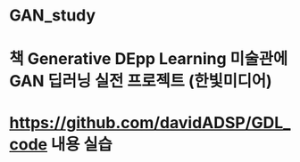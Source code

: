 # GAN_study

# 책 Generative DEpp Learning 미술관에 GAN 딥러닝 실전 프로젝트 (한빛미디어)

# https://github.com/davidADSP/GDL_code 내용 실습